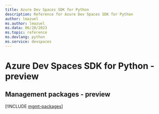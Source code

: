 ```yaml
---
title: Azure Dev Spaces SDK for Python
description: Reference for Azure Dev Spaces SDK for Python
author: lmazuel
ms.author: lmazuel
ms.data: 06/28/2023
ms.topic: reference
ms.devlang: python
ms.service: devspaces
---
```

# Azure Dev Spaces SDK for Python - preview

## Management packages - preview
[!INCLUDE [mgmt-packages](dev-spaces-mgmt-index.md)]